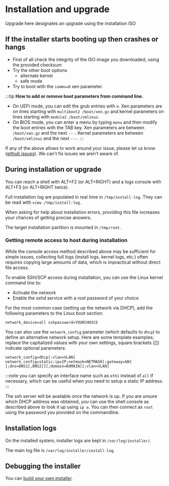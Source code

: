 # Installation and upgrade

Upgrade here designates an upgrade using the installation ISO

## If the installer starts booting up then crashes or hangs

* First of all check the integrity of the ISO image you downloaded, using the provided checksum
* Try the other boot options
  * alternate kernel
  * safe mode
* Try to boot with the `iommu=0` xen parameter.

:::tip
**How to add or remove boot parameters from command line.**

* On UEFI mode, you can edit the grub entries with `e`. Xen parameters are on lines starting with `multiboot2 /boot/xen.gz` and kernel parameters on lines starting with `module2 /boot/vmlinuz`.
* On BIOS mode, you can enter a menu by typing `menu` and then modify the boot entries with the TAB key. Xen parameters are between `/boot/xen.gz` and the next `---`. Kernel parameters are between `/boot/vmlinuz` and the next `---`.
:::

If any of the above allows to work around your issue, please let us know ([github issues](https://github.com/xcp-ng/xcp/issues)). We can't fix issues we aren't aware of.

## During installation or upgrade

You can reach a shell with ALT+F2 (or ALT+RIGHT) and a logs console with ALT+F3 (or ALT+RIGHT twice).

Full installation log are populated in real time in `/tmp/install-log`. They can be read with `view /tmp/install-log`.

When asking for help about installation errors, providing this file increases your chances of getting precise answers.

The target installation partition is mounted in `/tmp/root`.

### Getting remote access to host during installation

While the console access method described above may be sufficient for simple issues, collecting full logs (install logs, kernel logs, etc.) often requires copying large amounts of data, which is impractical without direct file access.

To enable SSH/SCP access during installation, you can use the Linux kernel command line to:

- Activate the network
- Enable the sshd service with a root password of your choice

For the most common case (setting up the network via DHCP), add the following parameters to the Linux boot section:

```
network_device=all sshpassword=YOURCHOICE
```

You can also use the `network_config` parameter (which defaults to `dhcp`) to define an alternative network setup. Here are some template examples; replace the capitalized values with your own settings, square brackets ([]) indicate optional parameters:

```
network_config=dhcp[:vlan=VLAN]
network_config=static:ip=IP;netmask=NETMASK[;gateway=GW][;dns=DNS1[,DNS2]][;domain=DOMAIN][;vlan=VLAN]
```

:::note
you can specify an interface name such as `eth1` instead of `all` if necessary, which can be useful when you need to setup a static IP address.
:::

The ssh server will be available once the network is up.  If you are unsure which DHCP address was obtained, you can use the shell console as described above to look it up using `ip a`.  You can then connect as `root` using the password you provided on the commandline.


## Installation logs

On the installed system, installer logs are kept in `/var/log/installer/`.

The main log file is `/var/log/installer/install-log`.

## Debugging the installer

You can [build your own installer](../../project/development-process/ISO-modification).

